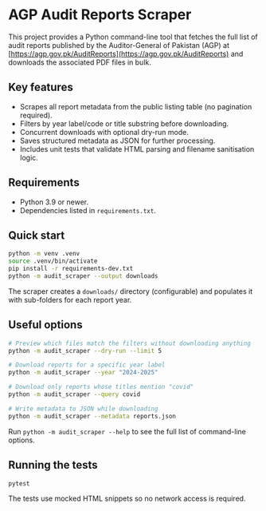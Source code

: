 # AGP Audit Reports Scraper

This project provides a Python command-line tool that fetches the full list of audit reports published by the Auditor-General of Pakistan (AGP) at [https://agp.gov.pk/AuditReports](https://agp.gov.pk/AuditReports) and downloads the associated PDF files in bulk.

## Key features

- Scrapes all report metadata from the public listing table (no pagination required).
- Filters by year label/code or title substring before downloading.
- Concurrent downloads with optional dry-run mode.
- Saves structured metadata as JSON for further processing.
- Includes unit tests that validate HTML parsing and filename sanitisation logic.

## Requirements

- Python 3.9 or newer.
- Dependencies listed in `requirements.txt`.

## Quick start

```bash
python -m venv .venv
source .venv/bin/activate
pip install -r requirements-dev.txt
python -m audit_scraper --output downloads
```

The scraper creates a `downloads/` directory (configurable) and populates it with sub-folders for each report year.

## Useful options

```bash
# Preview which files match the filters without downloading anything
python -m audit_scraper --dry-run --limit 5

# Download reports for a specific year label
python -m audit_scraper --year "2024-2025"

# Download only reports whose titles mention "covid"
python -m audit_scraper --query covid

# Write metadata to JSON while downloading
python -m audit_scraper --metadata reports.json
```

Run `python -m audit_scraper --help` to see the full list of command-line options.

## Running the tests

```bash
pytest
```

The tests use mocked HTML snippets so no network access is required.
